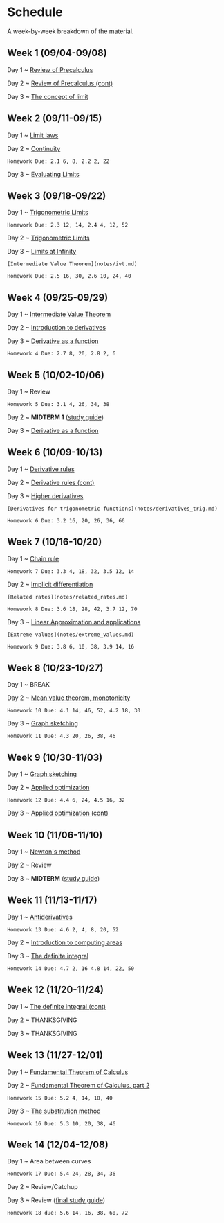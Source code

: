 # Schedule

A week-by-week breakdown of the material.

## Week  1 (09/04-09/08)

Day 1
  ~ [Review of Precalculus](notes/algebra_review.md)

Day 2
  ~ [Review of Precalculus (cont)](notes/algebra_review.md)

Day 3
  ~ [The concept of limit](notes/limit_concept.md)

## Week  2 (09/11-09/15)

Day 1
  ~ [Limit laws](notes/limit_laws.md)

Day 2
  ~ [Continuity](notes/continuity.md)

    Homework Due: 2.1 6, 8, 2.2 2, 22

Day 3
  ~ [Evaluating Limits](notes/limit_evaluation.md)

## Week  3 (09/18-09/22)

Day 1
  ~ [Trigonometric Limits](notes/limit_trig.md)

    Homework Due: 2.3 12, 14, 2.4 4, 12, 52

Day 2
  ~ [Trigonometric Limits](notes/limit_trig.md)

Day 3
  ~ [Limits at Infinity](notes/limit_infinity.md)

    [Intermediate Value Theorem](notes/ivt.md)

    Homework Due: 2.5 16, 30, 2.6 10, 24, 40

## Week  4 (09/25-09/29)

Day 1
  ~ [Intermediate Value Theorem](notes/ivt.md)

Day 2
  ~ [Introduction to derivatives](notes/derivatives_intro.md)

Day 3
  ~ [Derivative as a function](notes/derivatives_function.md)

    Homework 4 Due: 2.7 8, 20, 2.8 2, 6

## Week  5 (10/02-10/06)

Day 1
  ~ Review

    Homework 5 Due: 3.1 4, 26, 34, 38

Day 2
  ~ **MIDTERM 1** ([study guide](notes/midterm1_study_guide.md))

Day 3
  ~ [Derivative as a function](notes/derivatives_function.md)

## Week  6 (10/09-10/13)

Day 1
  ~ [Derivative rules](notes/derivatives_rules.md)

Day 2
  ~ [Derivative rules (cont)](notes/derivatives_rules.md)

Day 3
  ~ [Higher derivatives](notes/derivatives_higher.md)

    [Derivatives for trigonometric functions](notes/derivatives_trig.md)

    Homework 6 Due: 3.2 16, 20, 26, 36, 66

## Week  7 (10/16-10/20)

Day 1
  ~ [Chain rule](notes/chain_rule.md)

    Homework 7 Due: 3.3 4, 18, 32, 3.5 12, 14

Day 2
  ~ [Implicit differentiation](notes/implicit_differentiation.md)

    [Related rates](notes/related_rates.md)

    Homework 8 Due: 3.6 18, 28, 42, 3.7 12, 70

Day 3
  ~ [Linear Approximation and applications](notes/linear_approx.md)

    [Extreme values](notes/extreme_values.md)

    Homework 9 Due: 3.8 6, 10, 38, 3.9 14, 16

## Week  8 (10/23-10/27)

Day 1
  ~ BREAK

Day 2
  ~ [Mean value theorem, monotonicity](notes/mean_value_theorem.md)

    Homework 10 Due: 4.1 14, 46, 52, 4.2 18, 30

Day 3
  ~ [Graph sketching](notes/graph_sketching.md)

    Homework 11 Due: 4.3 20, 26, 38, 46

## Week  9 (10/30-11/03)

Day 1
  ~ [Graph sketching](notes/graph_sketching.md)

Day 2
  ~ [Applied optimization](notes/applied_optimization.md)

    Homework 12 Due: 4.4 6, 24, 4.5 16, 32

Day 3
  ~ [Applied optimization (cont)](notes/applied_optimization.md)

## Week 10 (11/06-11/10)

Day 1
  ~ [Newton's method](notes/newton.md)


Day 2
  ~ Review

Day 3
  ~ **MIDTERM** ([study guide](notes/midterm2_study_guide.md))

## Week 11 (11/13-11/17)

Day 1
  ~ [Antiderivatives](notes/antiderivatives.md)

    Homework 13 Due: 4.6 2, 4, 8, 20, 52

Day 2
  ~ [Introduction to computing areas](notes/computing_areas.md)

Day 3
  ~ [The definite integral](notes/definite_integral.md)

    Homework 14 Due: 4.7 2, 16 4.8 14, 22, 50

## Week 12 (11/20-11/24)

Day 1
  ~ [The definite integral (cont)](notes/definite_integral.md)

Day 2
  ~ THANKSGIVING

Day 3
  ~ THANKSGIVING

## Week 13 (11/27-12/01)

Day 1
  ~ [Fundamental Theorem of Calculus](notes/fundamental_theorem_calculus.md)

Day 2
  ~ [Fundamental Theorem of Calculus, part 2](notes/fundamental_theorem_calculus.md)

    Homework 15 Due: 5.2 4, 14, 18, 40

Day 3
  ~ [The substitution method](notes/substitution.md)

    Homework 16 Due: 5.3 10, 20, 38, 46

## Week 14 (12/04-12/08)

Day 1
  ~ Area between curves

    Homework 17 Due: 5.4 24, 28, 34, 36

Day 2
  ~ Review/Catchup

Day 3
  ~ Review ([final study guide](notes/midterm3_study_guide.md))

    Homework 18 due: 5.6 14, 16, 38, 60, 72
